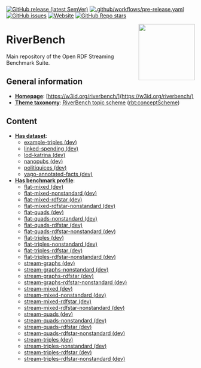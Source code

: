 <!--
-- THIS FILE IS AUTOGENERATED. DO NOT EDIT.
-- Please edit: metadata.ttl, doc/readme_header.md, doc/readme_body.md
-- The documentation will be then regenerated by the CI.
-->
[![GitHub release (latest SemVer)](https://img.shields.io/github/v/release/RiverBench/RiverBench?sort=semver)](##) [![.github/workflows/pre-release.yaml](https://github.com/RiverBench/RiverBench/actions/workflows/pre-release.yaml/badge.svg)](https://github.com/RiverBench/RiverBench/actions/workflows/pre-release.yaml) [![GitHub issues](https://img.shields.io/github/issues/RiverBench/RiverBench)](https://github.com/RiverBench/RiverBench/issues) [![Website](https://img.shields.io/website?down_color=red&down_message=offline&up_color=green&up_message=up&url=https%3A%2F%2Fw3id.org%2Friverbench)](https://w3id.org/riverbench) [![GitHub Repo stars](https://img.shields.io/github/stars/RiverBench/RiverBench?style=social)](##)

<img align="right" width="150" height="150" src="https://riverbench.github.io/assets/riverbench_vector_logo.png">

# RiverBench

Main repository of the Open RDF Streaming Benchmark Suite.


## General information

- **<abbr title="A homepage for some thing.">Homepage</abbr>**: [https://w3id.org/riverbench/](https://w3id.org/riverbench/)
- **<abbr title="The knowledge organization system (KOS) used to classify catalog's datasets.">Theme taxonomy</abbr>**: <abbr title="Collection of topic concepts used to annotate RiverBench datasets.">RiverBench topic scheme</abbr> ([rbt:conceptScheme](https://w3id.org/riverbench/schema/theme#conceptScheme))

## Content

- **<abbr title="A collection of data that is listed in the catalog.">Has dataset</abbr>**: 
    - [example-triples (dev)](https://w3id.org/riverbench/datasets/example-triples/dev)
    - [linked-spending (dev)](https://w3id.org/riverbench/datasets/linked-spending/dev)
    - [lod-katrina (dev)](https://w3id.org/riverbench/datasets/lod-katrina/dev)
    - [nanopubs (dev)](https://w3id.org/riverbench/datasets/nanopubs/dev)
    - [politiquices (dev)](https://w3id.org/riverbench/datasets/politiquices/dev)
    - [yago-annotated-facts (dev)](https://w3id.org/riverbench/datasets/yago-annotated-facts/dev)
- **<abbr title="Indicates benchmark profiles that belong to this benchmark suite.">Has benchmark profile</abbr>**: 
    - [flat-mixed (dev)](https://w3id.org/riverbench/profiles/flat-mixed/dev)
    - [flat-mixed-nonstandard (dev)](https://w3id.org/riverbench/profiles/flat-mixed-nonstandard/dev)
    - [flat-mixed-rdfstar (dev)](https://w3id.org/riverbench/profiles/flat-mixed-rdfstar/dev)
    - [flat-mixed-rdfstar-nonstandard (dev)](https://w3id.org/riverbench/profiles/flat-mixed-rdfstar-nonstandard/dev)
    - [flat-quads (dev)](https://w3id.org/riverbench/profiles/flat-quads/dev)
    - [flat-quads-nonstandard (dev)](https://w3id.org/riverbench/profiles/flat-quads-nonstandard/dev)
    - [flat-quads-rdfstar (dev)](https://w3id.org/riverbench/profiles/flat-quads-rdfstar/dev)
    - [flat-quads-rdfstar-nonstandard (dev)](https://w3id.org/riverbench/profiles/flat-quads-rdfstar-nonstandard/dev)
    - [flat-triples (dev)](https://w3id.org/riverbench/profiles/flat-triples/dev)
    - [flat-triples-nonstandard (dev)](https://w3id.org/riverbench/profiles/flat-triples-nonstandard/dev)
    - [flat-triples-rdfstar (dev)](https://w3id.org/riverbench/profiles/flat-triples-rdfstar/dev)
    - [flat-triples-rdfstar-nonstandard (dev)](https://w3id.org/riverbench/profiles/flat-triples-rdfstar-nonstandard/dev)
    - [stream-graphs (dev)](https://w3id.org/riverbench/profiles/stream-graphs/dev)
    - [stream-graphs-nonstandard (dev)](https://w3id.org/riverbench/profiles/stream-graphs-nonstandard/dev)
    - [stream-graphs-rdfstar (dev)](https://w3id.org/riverbench/profiles/stream-graphs-rdfstar/dev)
    - [stream-graphs-rdfstar-nonstandard (dev)](https://w3id.org/riverbench/profiles/stream-graphs-rdfstar-nonstandard/dev)
    - [stream-mixed (dev)](https://w3id.org/riverbench/profiles/stream-mixed/dev)
    - [stream-mixed-nonstandard (dev)](https://w3id.org/riverbench/profiles/stream-mixed-nonstandard/dev)
    - [stream-mixed-rdfstar (dev)](https://w3id.org/riverbench/profiles/stream-mixed-rdfstar/dev)
    - [stream-mixed-rdfstar-nonstandard (dev)](https://w3id.org/riverbench/profiles/stream-mixed-rdfstar-nonstandard/dev)
    - [stream-quads (dev)](https://w3id.org/riverbench/profiles/stream-quads/dev)
    - [stream-quads-nonstandard (dev)](https://w3id.org/riverbench/profiles/stream-quads-nonstandard/dev)
    - [stream-quads-rdfstar (dev)](https://w3id.org/riverbench/profiles/stream-quads-rdfstar/dev)
    - [stream-quads-rdfstar-nonstandard (dev)](https://w3id.org/riverbench/profiles/stream-quads-rdfstar-nonstandard/dev)
    - [stream-triples (dev)](https://w3id.org/riverbench/profiles/stream-triples/dev)
    - [stream-triples-nonstandard (dev)](https://w3id.org/riverbench/profiles/stream-triples-nonstandard/dev)
    - [stream-triples-rdfstar (dev)](https://w3id.org/riverbench/profiles/stream-triples-rdfstar/dev)
    - [stream-triples-rdfstar-nonstandard (dev)](https://w3id.org/riverbench/profiles/stream-triples-rdfstar-nonstandard/dev)

